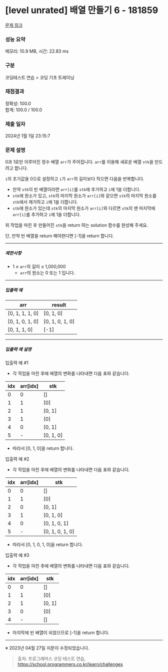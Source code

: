 # [level unrated] 배열 만들기 6 - 181859 

[문제 링크](https://school.programmers.co.kr/learn/courses/30/lessons/181859) 

### 성능 요약

메모리: 10.9 MB, 시간: 22.83 ms

### 구분

코딩테스트 연습 > 코딩 기초 트레이닝

### 채점결과

정확성: 100.0<br/>합계: 100.0 / 100.0

### 제출 일자

2024년 1월 1일 23:15:7

### 문제 설명

<p>0과 1로만 이루어진 정수 배열 <code>arr</code>가 주어집니다. <code>arr</code>를 이용해 새로운 배열 <code>stk</code>을 만드려고 합니다.</p>

<p><code>i</code>의 초기값을 0으로 설정하고 <code>i</code>가 <code>arr</code>의 길이보다 작으면 다음을 반복합니다.</p>

<ul>
<li>만약 <code>stk</code>이 빈 배열이라면 <code>arr[i]</code>를 <code>stk</code>에 추가하고 <code>i</code>에 1을 더합니다.</li>
<li><code>stk</code>에 원소가 있고, <code>stk</code>의 마지막 원소가 <code>arr[i]</code>와 같으면 <code>stk</code>의 마지막 원소를 <code>stk</code>에서 제거하고 <code>i</code>에 1을 더합니다.</li>
<li><code>stk</code>에 원소가 있는데 <code>stk</code>의 마지막 원소가 <code>arr[i]</code>와 다르면 <code>stk</code>의 맨 마지막에 <code>arr[i]</code>를 추가하고 <code>i</code>에 1을 더합니다.</li>
</ul>

<p>위 작업을 마친 후 만들어진 <code>stk</code>을 return 하는 solution 함수를 완성해 주세요.</p>

<p>단, 만약 빈 배열을 return 해야한다면 [-1]을 return 합니다.</p>

<hr>

<h5>제한사항</h5>

<ul>
<li>1 ≤ <code>arr</code>의 길이 ≤ 1,000,000

<ul>
<li><code>arr</code>의 원소는 0 또는 1 입니다.</li>
</ul></li>
</ul>

<hr>

<h5>입출력 예</h5>
<table class="table">
        <thead><tr>
<th>arr</th>
<th>result</th>
</tr>
</thead>
        <tbody><tr>
<td>[0, 1, 1, 1, 0]</td>
<td>[0, 1, 0]</td>
</tr>
<tr>
<td>[0, 1, 0, 1, 0]</td>
<td>[0, 1, 0, 1, 0]</td>
</tr>
<tr>
<td>[0, 1, 1, 0]</td>
<td>[-1]</td>
</tr>
</tbody>
      </table>
<hr>

<h5>입출력 예 설명</h5>

<p>입출력 예 #1</p>

<ul>
<li>각 작업을 마친 후에 배열의 변화를 나타내면 다음 표와 같습니다.</li>
</ul>
<table class="table">
        <thead><tr>
<th>idx</th>
<th>arr[idx]</th>
<th>stk</th>
</tr>
</thead>
        <tbody><tr>
<td>0</td>
<td>0</td>
<td>[]</td>
</tr>
<tr>
<td>1</td>
<td>1</td>
<td>[0]</td>
</tr>
<tr>
<td>2</td>
<td>1</td>
<td>[0, 1]</td>
</tr>
<tr>
<td>3</td>
<td>1</td>
<td>[0]</td>
</tr>
<tr>
<td>4</td>
<td>0</td>
<td>[0, 1]</td>
</tr>
<tr>
<td>5</td>
<td>-</td>
<td>[0, 1, 0]</td>
</tr>
</tbody>
      </table>
<ul>
<li>따라서 [0, 1, 0]을 return 합니다.</li>
</ul>

<p>입출력 예 #2</p>

<ul>
<li>각 작업을 마친 후에 배열의 변화를 나타내면 다음 표와 같습니다.</li>
</ul>
<table class="table">
        <thead><tr>
<th>idx</th>
<th>arr[idx]</th>
<th>stk</th>
</tr>
</thead>
        <tbody><tr>
<td>0</td>
<td>0</td>
<td>[]</td>
</tr>
<tr>
<td>1</td>
<td>1</td>
<td>[0]</td>
</tr>
<tr>
<td>2</td>
<td>0</td>
<td>[0, 1]</td>
</tr>
<tr>
<td>3</td>
<td>1</td>
<td>[0, 1, 0]</td>
</tr>
<tr>
<td>4</td>
<td>0</td>
<td>[0, 1, 0, 1]</td>
</tr>
<tr>
<td>5</td>
<td>-</td>
<td>[0, 1, 0, 1, 0]</td>
</tr>
</tbody>
      </table>
<ul>
<li>따라서 [0, 1, 0, 1, 0]을 return 합니다.</li>
</ul>

<p>입출력 예 #3</p>

<ul>
<li>각 작업을 마친 후에 배열의 변화를 나타내면 다음 표와 같습니다.</li>
</ul>
<table class="table">
        <thead><tr>
<th>idx</th>
<th>arr[idx]</th>
<th>stk</th>
</tr>
</thead>
        <tbody><tr>
<td>0</td>
<td>0</td>
<td>[]</td>
</tr>
<tr>
<td>1</td>
<td>1</td>
<td>[0]</td>
</tr>
<tr>
<td>2</td>
<td>1</td>
<td>[0, 1]</td>
</tr>
<tr>
<td>3</td>
<td>0</td>
<td>[0]</td>
</tr>
<tr>
<td>4</td>
<td>-</td>
<td>[]</td>
</tr>
</tbody>
      </table>
<ul>
<li>마지막에 빈 배열이 되었으므로 [-1]을 return 합니다.</li>
</ul>

<hr>

<p>※ 2023년 04월 27일 지문이 수정되었습니다. </p>


> 출처: 프로그래머스 코딩 테스트 연습, https://school.programmers.co.kr/learn/challenges